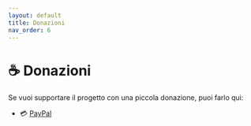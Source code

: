 ```yaml
---
layout: default
title: Donazioni
nav_order: 6
---
```


# ☕ Donazioni

Se vuoi supportare il progetto con una piccola donazione, puoi farlo qui:

- 💳 [PayPal](https://paypal.me/MarcoMarino747)
